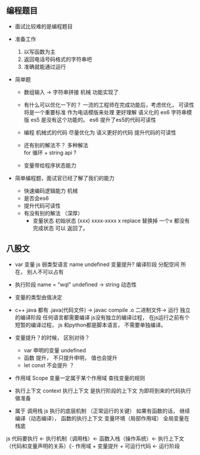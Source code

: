 ## 编程题目
  - 面试比较难的是编程题目 
  - 准备工作 
    1. 以写函数为主
    2. 返回电话号码格式的字符串吧 
    3. 准确就能通过运行

  - 简单题
    - 数组输入 -> 字符串拼接   机械 
      功能实现了
    - 有什么可以优化一下的？
      一流的工程师在完成功能后，考虑优化， 可读性将是一个重要标准
      作为电话模版来处理 更好理解  语义化的 
      es6 字符串模版  es5 是没有这个功能的。 es6 提升了es5的代码可读性

    - 编程 机械式的代码 尽量优化为 语义更好的代码 提升代码的可读性 
    - 还有别的解法不？ 多种解法  
      for 循环 + string api ? 

    - 变量带给程序状态能力

  - 简单编程题，面试官已经了解了我们的能力
    - 快速编码逻辑能力 机械 
    - 是否会es6 
    - 提升代码可读性
    - 有没有别的解法 （深厚）
      - 变量状态 
        初始状态 (xxx) xxxx-xxxx
        x replace 替换掉 
        一个x 都没有  完成状态 可以 返回了。 
  
## 八股文
  - var 变量 js 弱类型语言
    name  undefined   变量提升? 编译阶段 
    分配空间 所在， 别人不可以占有
  - 执行阶段  name = "wql"
    undefined -> string  动态性 
  - 变量的类型由值决定
  - c++ java 都有 .java(代码文件) -> javac compile .o 二进制文件-> 运行
    独立的编译阶段 
    任何语言都需要编译 
    js没有独立的编译过程， 在js运行之前有个短暂的编译过程， js 和python都是脚本语言，
    不需要单独编译。

- 变量提升？的时候， 区别对待？ 
  - var 申明的变量 undefined 
  - 函数 提升， 不只提升申明， 值也会提升 
  - let const 不会提升 ？ 

- 作用域 Scope 
  变量一定属于某个作用域 
  查找变量的规则 

- 执行上下文 context 
  执行上下文 是执行阶段的上下文 为即将到来的代码执行做准备

- 属于 调用栈
  js 执行的底层机制 （正常运行的关键）
  如果有函数的话， 继续编译（动态编译），
  函数的执行上下文 变量环境（局部作用域）
  全局变量在栈底


js 代码要执行 <- 执行机制（调用栈）<- 函数入栈（操作系统）<- 执行上下文（代码和变量声明的关系）《-  作用域 + 变量提升 + 可运行代码 <- 运行阶段 
